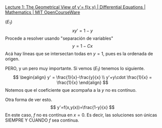 [Lecture 1: The Geometrical View of y'= f(x,y) | Differential Equations | Mathematics | MIT OpenCourseWare](https://ocw.mit.edu/courses/18-03-differential-equations-spring-2010/resources/lecture-1-the-geometrical-view-of-y-f-x-y/)

$(E_{1})$
$$
xy'=1-y
$$
Procede a resolver usando "separación de variables"
$$
y =1-Cx
$$
Acá hay líneas que se intersectan todas en $y=1$, pues es la ordenada de origen.

PERO, y un pero muy importante. Si vemos $(E_{1})$ tenemos lo siguiente.
$$
\begin{align}
y' = \frac{1}{x}-\frac{y}{x} \\
y'+y\cdot \frac{1}{x} = \frac{1}{x}
\end{align}
$$
Notemos que el coeficiente que acompaña a la $y$ no es contínuo.

Otra forma de ver esto.
$$
y'=f(x,y(x))=\frac{1-y}{x}
$$
En este caso, $f$ no es contínua en $x=0$.
Es decir, las soluciones son únicas SIEMPRE Y CUANDO $f$ sea contínua.
